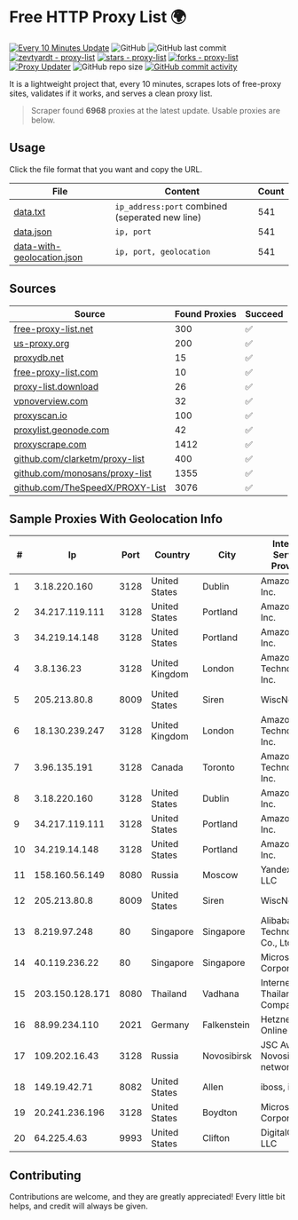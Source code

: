 
# Free HTTP Proxy List 🌍

[![Every 10 Minutes Update](https://github.com/mertguvencli/http-proxy-list/actions/workflows/main.yml/badge.svg?branch=main)](https://github.com/mertguvencli/http-proxy-list/actions/workflows/main.yml)
![GitHub](https://img.shields.io/github/license/mertguvencli/http-proxy-list)
![GitHub last commit](https://img.shields.io/github/last-commit/mertguvencli/http-proxy-list)
[![zevtyardt - proxy-list](https://img.shields.io/static/v1?label=zevtyardt&message=proxy-list&color=blue&logo=github)](https://github.com/zevtyardt/proxy-list "Go to GitHub repo")
[![stars - proxy-list](https://img.shields.io/github/stars/zevtyardt/proxy-list?style=social)](https://github.com/zevtyardt/proxy-list)
[![forks - proxy-list](https://img.shields.io/github/forks/zevtyardt/proxy-list?style=social)](https://github.com/zevtyardt/proxy-list)
[![Proxy Updater](https://github.com/zevtyardt/proxy-list/workflows/Proxy%20Updater/badge.svg)](https://github.com/zevtyardt/proxy-list/actions?query=workflow:"Proxy+Updater")
![GitHub repo size](https://img.shields.io/github/repo-size/zevtyardt/proxy-list)
[![GitHub commit activity](https://img.shields.io/github/commit-activity/m/zevtyardt/proxy-list?logo=commits)](https://github.com/zevtyardt/proxy-list/commits/main)

It is a lightweight project that, every 10 minutes, scrapes lots of free-proxy sites, validates if it works, and serves a clean proxy list.

> Scraper found **6968** proxies at the latest update. Usable proxies are below.

## Usage

Click the file format that you want and copy the URL.

|File|Content|Count|
|----|-------|-----|
|[data.txt](https://raw.githubusercontent.com/mertguvencli/http-proxy-list/main/proxy-list/data.txt)|`ip_address:port` combined (seperated new line)|541|
|[data.json](https://raw.githubusercontent.com/mertguvencli/http-proxy-list/main/proxy-list/data.json)|`ip, port`|541|
|[data-with-geolocation.json](https://raw.githubusercontent.com/mertguvencli/http-proxy-list/main/proxy-list/data-with-geolocation.json)|`ip, port, geolocation`|541|

## Sources

|Source|Found Proxies|Succeed|
|------|-------------|-------|
|[free-proxy-list.net](https://free-proxy-list.net)|300|✅|
|[us-proxy.org](https://www.us-proxy.org)|200|✅|
|[proxydb.net](http://proxydb.net)|15|✅|
|[free-proxy-list.com](https://free-proxy-list.com/?page=&port=&type%5B%5D=http&type%5B%5D=https&up_time=0&search=Search)|10|✅|
|[proxy-list.download](https://www.proxy-list.download/HTTP)|26|✅|
|[vpnoverview.com](https://vpnoverview.com/privacy/anonymous-browsing/free-proxy-servers)|32|✅|
|[proxyscan.io](https://www.proxyscan.io)|100|✅|
|[proxylist.geonode.com](https://proxylist.geonode.com/api/proxy-list?limit=300&page=1&sort_by=lastChecked&sort_type=desc&protocols=http,https)|42|✅|
|[proxyscrape.com](https://api.proxyscrape.com/v2/?request=displayproxies&protocol=http&timeout=10000&country=all&ssl=all&anonymity=all)|1412|✅|
|[github.com/clarketm/proxy-list](https://raw.githubusercontent.com/clarketm/proxy-list/master/proxy-list-raw.txt)|400|✅|
|[github.com/monosans/proxy-list](https://raw.githubusercontent.com/monosans/proxy-list/main/proxies/http.txt)|1355|✅|
|[github.com/TheSpeedX/PROXY-List](https://raw.githubusercontent.com/TheSpeedX/PROXY-List/master/http.txt)|3076|✅|


## Sample Proxies With Geolocation Info

|#|Ip|Port|Country|City|Internet Service Provider|
|-|--|----|-------|----|-------------------------|
|1|3.18.220.160|3128|United States|Dublin|Amazon.com, Inc.|
|2|34.217.119.111|3128|United States|Portland|Amazon.com, Inc.|
|3|34.219.14.148|3128|United States|Portland|Amazon.com, Inc.|
|4|3.8.136.23|3128|United Kingdom|London|Amazon Technologies Inc.|
|5|205.213.80.8|8009|United States|Siren|WiscNet|
|6|18.130.239.247|3128|United Kingdom|London|Amazon Technologies Inc.|
|7|3.96.135.191|3128|Canada|Toronto|Amazon Technologies Inc.|
|8|3.18.220.160|3128|United States|Dublin|Amazon.com, Inc.|
|9|34.217.119.111|3128|United States|Portland|Amazon.com, Inc.|
|10|34.219.14.148|3128|United States|Portland|Amazon.com, Inc.|
|11|158.160.56.149|8080|Russia|Moscow|Yandex.Cloud LLC|
|12|205.213.80.8|8009|United States|Siren|WiscNet|
|13|8.219.97.248|80|Singapore|Singapore|Alibaba (US) Technology Co., Ltd.|
|14|40.119.236.22|80|Singapore|Singapore|Microsoft Corporation|
|15|203.150.128.171|8080|Thailand|Vadhana|Internet Thailand Company Ltd|
|16|88.99.234.110|2021|Germany|Falkenstein|Hetzner Online GmbH|
|17|109.202.16.43|3128|Russia|Novosibirsk|JSC Avantel. Novosibirsk network|
|18|149.19.42.71|8082|United States|Allen|iboss, inc|
|19|20.241.236.196|3128|United States|Boydton|Microsoft Corporation|
|20|64.225.4.63|9993|United States|Clifton|DigitalOcean, LLC|



## Contributing

Contributions are welcome, and they are greatly appreciated! Every
little bit helps, and credit will always be given.

